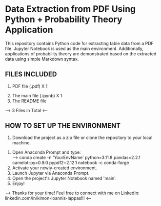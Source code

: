 # Data Extraction from PDF Using Python + Probability Theory Application
This repository contains Python code for extracting table data from a PDF file. Jupyter Notebook is used as the main environment. Additionally, applications of probability theory are demonstrated based on the extracted data using simple Markdown syntax.

## FILES INCLUDED
1. PDF file (.pdf) X 1
2) The main file (.ipynb) X 1
3) The README file

--> 3 Files in Total <--

## HOW TO SET UP THE ENVIRONMENT
1. Download the project as a zip file or clone the repository to your local machine. 
1) Open Anaconda Prompt and type:
   <br>--> conda create -n 'YourEnvName' python=3.11.8 pandas=2.2.1 camelot-py=0.9.0 pypdf2=2.12.1 notebook -c conda-forge
2) Activate your newly-created environment.
3) Launch Jupyter via Anaconda Prompt.
4) Open the project's Jupyter Notebook named 'main'.
5) Enjoy!

--> Thanks for your time! Feel free to connect with me on LinkedIn: linkedin.com/in/kimon-ioannis-lappas!!! <--
